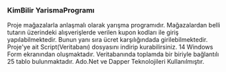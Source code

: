 ### KimBilir YarismaProgramı

Proje mağazalarla anlaşmalı olarak yarışma programıdır.
Mağazalardan belli tutarın üzerindeki alışverişlerde verilen kupon kodları ile giriş yapılabilmektedir. Bunun yanı sıra ücret karşılığındada girilebilmektedir.
Proje'ye ait Script(Veritabanı) dosyasını indirip kurabilirsiniz.
14 Windows Form ekranından oluşmaktadır.
Veritabanında toplamda bir biriyle bağlantılı 25 tablo bulunmaktadır.
Ado.Net ve Dapper Teknolojileri Kullanılmıştır.
